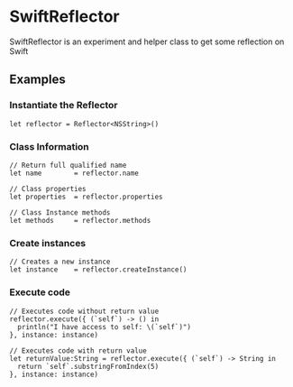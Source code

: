 # SwiftReflector

SwiftReflector is an experiment and helper class to get some reflection on Swift

## Examples

### Instantiate the Reflector

	let reflector = Reflector<NSString>()

### Class Information

	// Return full qualified name
    let name        = reflector.name
    
    // Class properties
    let properties  = reflector.properties
    
    // Class Instance methods
    let methods     = reflector.methods

### Create instances

	// Creates a new instance
	let instance    = reflector.createInstance()
	
### Execute code

	// Executes code without return value
	reflector.execute({ (`self`) -> () in
      println("I have access to self: \(`self`)")
    }, instance: instance)
    
    // Executes code with return value
    let returnValue:String = reflector.execute({ (`self`) -> String in
      return `self`.substringFromIndex(5)
    }, instance: instance)
